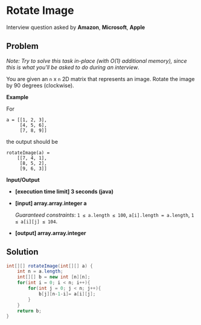 # Rotate Image

Interview question asked by **Amazon**, **Microsoft**, **Apple**

## Problem

*Note: Try to solve this task in-place (with O(1) additional memory), since this is what you'll be asked to do during an interview*.

You are given an `n` x `n` 2D matrix that represents an image. Rotate the image by 90 degrees (clockwise).

**Example**

For

```
a = [[1, 2, 3],
     [4, 5, 6],
     [7, 8, 9]]
```
the output should be

```
rotateImage(a) =
    [[7, 4, 1],
     [8, 5, 2],
     [9, 6, 3]]
```

**Input/Output**

* **[execution time limit] 3 seconds (java)**

* **[input] array.array.integer a**

    *Guaranteed constraints*:
    `1 ≤ a.length ≤ 100`,
    `a[i].length = a.length`,
    `1 ≤ a[i][j] ≤ 104`.

* **[output] array.array.integer**

## Solution

```Java
int[][] rotateImage(int[][] a) {
    int n = a.length;
    int[][] b = new int [n][n];
    for(int i = 0; i < n; i++){
        for(int j = 0; j < n; j++){
            b[j][n-1-i]= a[i][j];
        }
    }
    return b;
}
```
